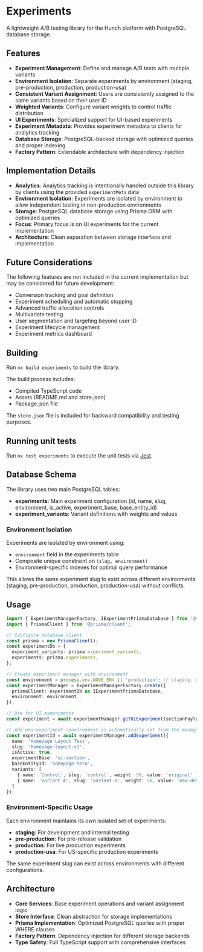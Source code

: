 # Experiments

A lightweight A/B testing library for the Hunch platform with PostgreSQL database storage.

## Features

- **Experiment Management**: Define and manage A/B tests with multiple variants
- **Environment Isolation**: Separate experiments by environment (staging, pre-production, production, production-usa)
- **Consistent Variant Assignment**: Users are consistently assigned to the same variants based on their user ID
- **Weighted Variants**: Configure variant weights to control traffic distribution
- **UI Experiments**: Specialized support for UI-based experiments
- **Experiment Metadata**: Provides experiment metadata to clients for analytics tracking
- **Database Storage**: PostgreSQL-backed storage with optimized queries and proper indexing
- **Factory Pattern**: Extendable architecture with dependency injection

## Implementation Details

- **Analytics**: Analytics tracking is intentionally handled outside this library by clients using the provided `experimentMeta` data
- **Environment Isolation**: Experiments are isolated by environment to allow independent testing in non-production environments
- **Storage**: PostgreSQL database storage using Prisma ORM with optimized queries
- **Focus**: Primary focus is on UI experiments for the current implementation
- **Architecture**: Clean separation between storage interface and implementation

## Future Considerations

The following features are not included in the current implementation but may be considered for future development:

- Conversion tracking and goal definition
- Experiment scheduling and automatic stopping
- Advanced traffic allocation controls
- Multivariate testing
- User segmentation and targeting beyond user ID
- Experiment lifecycle management
- Experiment metrics dashboard

## Building

Run `nx build experiments` to build the library.

The build process includes:

- Compiled TypeScript code
- Assets (README.md and store.json)
- Package.json file

The `store.json` file is included for backward compatibility and testing purposes.

## Running unit tests

Run `nx test experiments` to execute the unit tests via [Jest](https://jestjs.io).

## Database Schema

The library uses two main PostgreSQL tables:

- **experiments**: Main experiment configuration (id, name, slug, environment, is_active, experiment_base, base_entity_id)
- **experiment_variants**: Variant definitions with weights and values

### Environment Isolation

Experiments are isolated by environment using:
- `environment` field in the experiments table
- Composite unique constraint on `(slug, environment)`
- Environment-specific indexes for optimal query performance

This allows the same experiment slug to exist across different environments (staging, pre-production, production, production-usa) without conflicts.

## Usage

```typescript
import { ExperimentManagerFactory, IExperimentPrismaDatabase } from '@monorepo/experiments';
import { PrismaClient } from '@prisma/client';

// Configure database client
const prisma = new PrismaClient();
const experimentDb = {
  experiment_variants: prisma.experiment_variants,
  experiments: prisma.experiments,
};

// Create experiment manager with environment
const environment = process.env.NODE_ENV || 'production'; // staging, pre-production, production, production-usa
const experimentManager = ExperimentManagerFactory.create({ 
  prismaClient: experimentDb as IExperimentPrismaDatabase,
  environment: environment
});

// Use for UI experiments
const experiment = await experimentManager.getUiExperiment(sectionPayload, userId);

// Add new experiment (environment is automatically set from the manager)
const experimentId = await experimentManager.addExperiment({
  name: 'Homepage Layout Test',
  slug: 'homepage-layout-v1',
  isActive: true,
  experimentBase: 'ui-section',
  baseEntityId: 'homepage-hero',
  variants: [
    { name: 'Control', slug: 'control', weight: 50, value: 'original' },
    { name: 'Variant A', slug: 'variant-a', weight: 50, value: 'new-design' }
  ]
});
```

### Environment-Specific Usage

Each environment maintains its own isolated set of experiments:

- **staging**: For development and internal testing
- **pre-production**: For pre-release validation
- **production**: For live production experiments
- **production-usa**: For US-specific production experiments

The same experiment slug can exist across environments with different configurations.

## Architecture

- **Core Services**: Base experiment operations and variant assignment logic
- **Store Interface**: Clean abstraction for storage implementations
- **Prisma Implementation**: Optimized PostgreSQL queries with proper WHERE clauses
- **Factory Pattern**: Dependency injection for different storage backends
- **Type Safety**: Full TypeScript support with comprehensive interfaces
